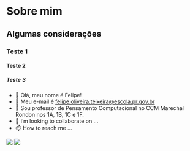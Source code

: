 # Sobre mim

## Algumas considerações

### Teste 1

#### Teste 2

##### Teste 3
- 👋 Olá, meu nome é Felipe!
- 👀 Meu e-mail é felipe.oliveira.teixeira@escola.pr.gov.br
- 🌱 Sou professor de Pensamento Computacional no CCM Marechal Rondon nos 1A, 1B, 1C e 1F.
- 💞️ I’m looking to collaborate on ...
- 📫 How to reach me ...

<!---
felipe-penscomputacional/felipe-penscomputacional is a ✨ special ✨ repository because its `README.md` (this file) appears on your GitHub profile.
You can click the Preview link to take a look at your changes.
--->
<a href="https://instagram.com/felip.oli99" target="_blank"><img src="https://img.shields.io/badge/-Instagram-%23E4405F?style=for-the-badge&logo=instagram&logoColor=white" target="_blank"></a> <a href = "mailto:felipe.oliveira.teixeira@escola.pr.gov.br"><img src="https://img.shields.io/badge/Gmail-D14836?style=for-the-badge&logo=gmail&logoColor=white" target="_blank"></a>
